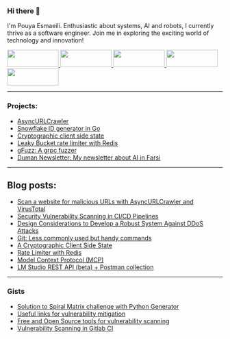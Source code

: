 ### Hi there 👋

I'm Pouya Esmaeili. Enthusiastic about systems, AI and robots, I currently thrive as a software engineer. Join me in exploring the exciting world of technology and innovation!

<a href="mailto:pouya.esmaeili.g@gmail.com" target="_blank">
  <img src="https://img.shields.io/badge/Gmail-D14836?style=for-the-badge&logo=gmail&logoColor=white" width="120" height="40"/>
</a>
<a href="https://medium.com/@pouya.esmaeili.g" target="_blank">
  <img src="https://img.shields.io/badge/Medium-12100E?style=for-the-badge&logo=medium&logoColor=white" width="120" height="40"/>
</a>
<a href="https://www.linkedin.com/in/pouya-e-9124b839/" target="_blank">
  <img src="https://img.shields.io/badge/linkedin-%230077B5.svg?style=for-the-badge&logo=linkedin&logoColor=white" width="120" height="40"/>
</a>
<a href="https://stackoverflow.com/users/13118327/pouya-esmaeili?tab=profile" target="_blank">
  <img src="https://img.shields.io/badge/-Stackoverflow-FE7A16?style=for-the-badge&logo=stack-overflow&logoColor=white" width="120" height="40"/>
</a>
<a href="https://huggingface.co/Pouyae" target="_blank">
  <img src="https://cdn-lfs.hf.co/repos/96/a2/96a2c8468c1546e660ac2609e49404b8588fcf5a748761fa72c154b2836b4c83/533d195d96af7a2f996b2170c941e05698e8b270d29366f5e1f109d4ddf0bd55?response-content-disposition=inline%3B+filename*%3DUTF-8%27%27hf-logo-pirate.svg%3B+filename%3D%22hf-logo-pirate.svg%22%3B&response-content-type=image%2Fsvg%2Bxml&Expires=1745108284&Policy=eyJTdGF0ZW1lbnQiOlt7IkNvbmRpdGlvbiI6eyJEYXRlTGVzc1RoYW4iOnsiQVdTOkVwb2NoVGltZSI6MTc0NTEwODI4NH19LCJSZXNvdXJjZSI6Imh0dHBzOi8vY2RuLWxmcy5oZi5jby9yZXBvcy85Ni9hMi85NmEyYzg0NjhjMTU0NmU2NjBhYzI2MDllNDk0MDRiODU4OGZjZjVhNzQ4NzYxZmE3MmMxNTRiMjgzNmI0YzgzLzUzM2QxOTVkOTZhZjdhMmY5OTZiMjE3MGM5NDFlMDU2OThlOGIyNzBkMjkzNjZmNWUxZjEwOWQ0ZGRmMGJkNTU%7EcmVzcG9uc2UtY29udGVudC1kaXNwb3NpdGlvbj0qJnJlc3BvbnNlLWNvbnRlbnQtdHlwZT0qIn1dfQ__&Signature=KWUFXe%7EgR6y1BHnAPGkaQxOKYjPM94%7E4Rz0fGX0dyzplaNAxedmUekh%7EM8bXJy%7E3awNI%7EKT3i8tI8Ss5k7jXp-zsOlVVxTo5WE-OX1zJGoIYmWTdXjBQwWEWNgcgYuD4tUkK2lLyN2q8dLGDbwltddFvMO0HX8MwqW5468p%7Eugfa%7ESFnby7UezD8IrCl0uEvYQ565xyy2tIatdGQpHPCNWqyAz4qvAnjH31d7M4EtlA-m1ZJH-DPuxL7hGJkKKITftTiqWhRjRq2YfoRidpt9DJVfgJ%7EX1VCghviMpbTrfGT9OlTA7WnJDWa1U8g-W48ennqmKe1bbMtDswnOgEW3Q__&Key-Pair-Id=K3RPWS32NSSJCE" width="120" height="40"/>
</a>

---

### Projects: 
- [AsyncURLCrawler](https://github.com/PouyaEsmaeili/AsyncURLCrawler)
- [Snowflake ID generator in Go](https://github.com/PouyaEsmaeili/SnowflakeID)
- [Cryptographic client side state](https://github.com/PouyaEsmaeili/CryptographicClientSideUserState)
- [Leaky Bucket rate limiter with Redis](https://github.com/PouyaEsmaeili/RateLimiter)
- [gFuzz: A grpc fuzzer](https://github.com/PouyaEsmaeili/gFuzz)
- [Duman Newsletter: My newsletter about AI in Farsi](https://duman.pouyae.ir/)

---

## Blog posts:
- [Scan a website for malicious URLs with AsyncURLCrawler and VirusTotal](https://medium.com/@pouya.esmaeili.g/viruscan-a-website-for-malicious-url-with-asyncurlcrawler-and-virus-total-2adaef0201c3)
- [Security Vulnerability Scanning in CI/CD Pipelines](https://medium.com/@pouya.esmaeili.g/security-vulnerability-scanning-in-ci-cd-pipelines-75e566caee95)
- [Design Considerations to Develop a Robust System Against DDoS Attacks](https://medium.com/@pouya.esmaeili.g/design-considerations-to-develop-a-robust-system-against-ddos-attacks-b62bf75a796f?source=friends_link&sk=7554fe1487c0288f8f7a5638874a96ef)
- [Git: Less commonly used but handy commands](https://medium.com/@pouya.esmaeili.g/git-less-commonly-used-but-handy-commands-d189e0619f47?source=friends_link&sk=797a152a02f805c830f20eaf64a41e8f)
- [A Cryptographic Client Side State](https://medium.com/@pouya.esmaeili.g/a-cryptographic-client-side-user-state-dd6085100c73?source=friends_link&sk=eeec49909cfd51c8062262358b7a923d)
- [Rate Limiter with Redis](https://medium.com/@pouya.esmaeili.g/rate-limiter-with-redis-ac6913932bf5?source=friends_link&sk=bb59d7a999b6ae21e1d84fa22dc85a93)
- [Model Context Protocol (MCP)](https://github.com/PouyaEsmaeili/mcp?tab=readme-ov-file)
- [LM Studio REST API (beta) + Postman collection](https://github.com/PouyaEsmaeili/lm-studio)

---

### Gists
- [Solution to Spiral Matrix challenge with Python Generator](https://gist.github.com/PouyaEsmaeili/3a37ba0a3ba663e4b7bed067013e2cac)
- [Useful links for vulnerability mitigation](https://gist.github.com/PouyaEsmaeili/01c3950623545f00646c2bb3d341979a)
- [Free and Open Source tools for vulnerability scanning](https://gist.github.com/PouyaEsmaeili/7c857ed1db8e4b0fc0ece1907d5c24a6)
- [Vulnerability Scanning in Gitlab CI](https://gist.github.com/PouyaEsmaeili/9eb24e0ce9588f4738b11c55b8b15138)

